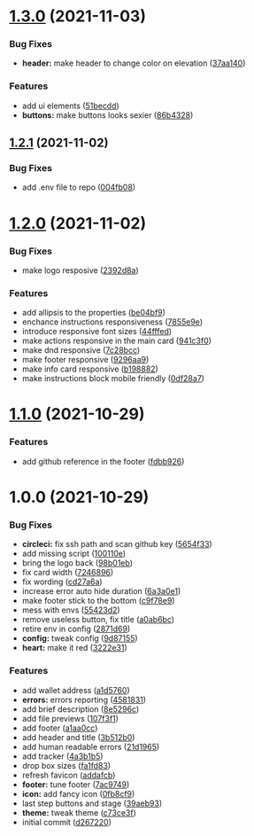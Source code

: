 # [1.3.0](https://github.com/gridcat/grc-stamp-frontend/compare/v1.2.1...v1.3.0) (2021-11-03)


### Bug Fixes

* **header:** make header to change color on elevation ([37aa140](https://github.com/gridcat/grc-stamp-frontend/commit/37aa1404353525788b2579beb3582338f6c2fcc5))


### Features

* add ui elements ([51becdd](https://github.com/gridcat/grc-stamp-frontend/commit/51becdd7c0662560640b21b605d672d66413cb42))
* **buttons:** make buttons looks sexier ([86b4328](https://github.com/gridcat/grc-stamp-frontend/commit/86b432828b53faddf726a8ff1a8cc1c063216d40))

## [1.2.1](https://github.com/gridcat/grc-stamp-frontend/compare/v1.2.0...v1.2.1) (2021-11-02)


### Bug Fixes

* add .env file to repo ([004fb08](https://github.com/gridcat/grc-stamp-frontend/commit/004fb08d2691d5b0c0237b75d3fe71c94b109142))

# [1.2.0](https://github.com/gridcat/grc-stamp-frontend/compare/v1.1.0...v1.2.0) (2021-11-02)


### Bug Fixes

* make logo resposive ([2392d8a](https://github.com/gridcat/grc-stamp-frontend/commit/2392d8aba6d071d9e5330ac0738942f1ca41539e))


### Features

* add allipsis to the properties ([be04bf9](https://github.com/gridcat/grc-stamp-frontend/commit/be04bf91ed6861be69548ba1038d83554c50f230))
* enchance instructions responsiveness ([7855e9e](https://github.com/gridcat/grc-stamp-frontend/commit/7855e9ead77c7b7d4025b43cec8e9f4b48ddd89d))
* introduce responsive font sizes ([44fffed](https://github.com/gridcat/grc-stamp-frontend/commit/44fffed5556d13e77df34ed1df7815526b392498))
* make actions responsive in the main card ([941c3f0](https://github.com/gridcat/grc-stamp-frontend/commit/941c3f0c0f3fcb4c9cb3b128a219473357b7baa4))
* make dnd responsive ([7c28bcc](https://github.com/gridcat/grc-stamp-frontend/commit/7c28bcc97d9988fc01af8b8f3a6bfca72cba80dd))
* make footer responsive ([9296aa9](https://github.com/gridcat/grc-stamp-frontend/commit/9296aa946c1aacfc3595f73bc9743fc9fe69a75f))
* make info card responsive ([b198882](https://github.com/gridcat/grc-stamp-frontend/commit/b1988825712f1ff10593e17e28d6c3ddda51c8bd))
* make instructions block mobile friendly ([0df28a7](https://github.com/gridcat/grc-stamp-frontend/commit/0df28a77c11bdb9f3b14d31215cac53190df0f6a))

# [1.1.0](https://github.com/gridcat/grc-stamp-frontend/compare/v1.0.0...v1.1.0) (2021-10-29)


### Features

* add github reference in the footer ([fdbb926](https://github.com/gridcat/grc-stamp-frontend/commit/fdbb926c07490d61d565880bbcd850877593d352))

# 1.0.0 (2021-10-29)


### Bug Fixes

* **circleci:** fix ssh path and scan github key ([5654f33](https://github.com/gridcat/grc-stamp-frontend/commit/5654f33ed9588b09b1689616643c76da67b44fe1))
* add missing script ([100110e](https://github.com/gridcat/grc-stamp-frontend/commit/100110ef3cd844a09d5b4929401fe7eae0a3e6f0))
* bring the logo back ([98b01eb](https://github.com/gridcat/grc-stamp-frontend/commit/98b01ebc00e12b7d525aeb5a5f4c56d35deb4580))
* fix card width ([7246896](https://github.com/gridcat/grc-stamp-frontend/commit/72468968a641c931e77ef0eedfeff4b2659cbebf))
* fix wording ([cd27a6a](https://github.com/gridcat/grc-stamp-frontend/commit/cd27a6a50c2bb65aeebf859a32d8f6d62e5050fc))
* increase error auto hide duration ([6a3a0e1](https://github.com/gridcat/grc-stamp-frontend/commit/6a3a0e17bf9c2e8517419ac32f5d4663b86482bb))
* make footer stick to the bottom ([c9f78e9](https://github.com/gridcat/grc-stamp-frontend/commit/c9f78e9297923ead58d01b7f79b1aeff87a0f05b))
* mess with envs ([55423d2](https://github.com/gridcat/grc-stamp-frontend/commit/55423d218b03e8a9f317f139c89569c86b479296))
* remove useless button, fix title ([a0ab6bc](https://github.com/gridcat/grc-stamp-frontend/commit/a0ab6bc75fcd660882a85c94397c4ca6bf0a0ec7))
* retire env in config ([2871d69](https://github.com/gridcat/grc-stamp-frontend/commit/2871d691c4166c0068dd351467aa35da971c3833))
* **config:** tweak config ([9d87155](https://github.com/gridcat/grc-stamp-frontend/commit/9d87155ce1654b265ae52112640b69a42439a241))
* **heart:** make it red ([3222e31](https://github.com/gridcat/grc-stamp-frontend/commit/3222e31dce4a9b8977882c1a36fcb479efbb1ea0))


### Features

* add wallet address ([a1d5760](https://github.com/gridcat/grc-stamp-frontend/commit/a1d5760861f339c683623c0020bc4cb652153458))
* **errors:** errors reporting ([4581831](https://github.com/gridcat/grc-stamp-frontend/commit/4581831b61b86b4311061e97a0222236a11f1d2a))
* add brief description ([8e5296c](https://github.com/gridcat/grc-stamp-frontend/commit/8e5296c3cad55bcbbd16210f13f2703f8c60722a))
* add file previews ([107f3f1](https://github.com/gridcat/grc-stamp-frontend/commit/107f3f125b2f867aa9f8d13bdc6df8d84f47a6d9))
* add footer ([a1aa0cc](https://github.com/gridcat/grc-stamp-frontend/commit/a1aa0cc6e44bda2cbafc42bec8da69d7775a622c))
* add header and title ([3b512b0](https://github.com/gridcat/grc-stamp-frontend/commit/3b512b02c16cebaac371b91bf039298860b0805b))
* add human readable errors ([21d1965](https://github.com/gridcat/grc-stamp-frontend/commit/21d196528f4664ae76c838ed16d9b73ad8668236))
* add tracker ([4a3b1b5](https://github.com/gridcat/grc-stamp-frontend/commit/4a3b1b51cb1ad7fa975109bfdb058c60407025c6))
* drop box sizes ([fa1fd83](https://github.com/gridcat/grc-stamp-frontend/commit/fa1fd83f4ad01386243c7f1643bdfc919e9fca4d))
* refresh favicon ([addafcb](https://github.com/gridcat/grc-stamp-frontend/commit/addafcbc9c56372da3fa37cce032e71c5cfe9a48))
* **footer:** tune footer ([7ac9749](https://github.com/gridcat/grc-stamp-frontend/commit/7ac9749f1eb48bc00428c731ba03d55c1d49fe81))
* **icon:** add fancy icon ([0fb8cf9](https://github.com/gridcat/grc-stamp-frontend/commit/0fb8cf9d338ce82c0b20386b892d61220a867f84))
* last step buttons and stage ([39aeb93](https://github.com/gridcat/grc-stamp-frontend/commit/39aeb93061ab14228a7fcb53f2b1faa0e92f935c))
* **theme:** tweak theme ([c73ce3f](https://github.com/gridcat/grc-stamp-frontend/commit/c73ce3f071e5f59e42fa12e39db4a5a3e184f725))
* initial commit ([d267220](https://github.com/gridcat/grc-stamp-frontend/commit/d267220dc034ae76ed6a6c92acf0cd36684f47d0))
